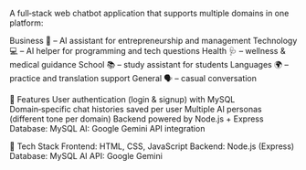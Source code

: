 A full‑stack web chatbot application that supports multiple domains in one platform:

Business 💼 – AI assistant for entrepreneurship and management Technology 💻 – AI helper for programming and tech questions Health 🩺 – wellness & medical guidance School 📚 – study assistant for students Languages 🌍 – practice and translation support General 🗣 – casual conversation

🔹 Features User authentication (login & signup) with MySQL Domain‑specific chat histories saved per user Multiple AI personas (different tone per domain)  Backend powered by Node.js + Express Database: MySQL AI: Google Gemini API integration

🔹 Tech Stack Frontend: HTML, CSS, JavaScript Backend: Node.js (Express) Database: MySQL AI API: Google Gemini
